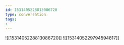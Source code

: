 ```yaml
---
id: 1531405228813086720
type: conversation
tags:
- 
---
```

![[1531405228813086720]]
![[1531405229794594817]]

